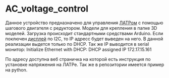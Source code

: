 # AC_voltage_control
 Данное устройство предназначено для управления [ЛАТРом](https://www.chipdip.ru/product0/9000288674) с помощью шагового двигателя с редуктором. Модели для крепления в папке 3D моделей.
 Загрузка происходит стандартными средствами Arduino. 
 Если поключен [дисплей](https://market.yandex.ru/product--displei-gsmin-oled-0-96-128x64-i2c-sinii/1740294804?cpa=1) по I2C, то IP адресс будет выведен на него. В данной реализации выдется только по DHCP. Так же IP выводится в serial монитор: 
 Initialize Ethernet with DHCP:
  DHCP assigned IP 172.17.15.161
  
По адресу доступна веб страничка на которой есть инструкция по установке напряжения на ЛАТРе.
Так же в репозитории имеется пример на python.

